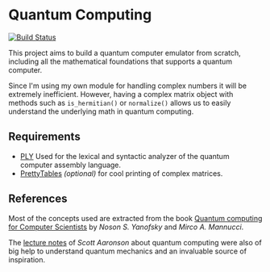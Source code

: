 Quantum Computing
=================
[![Build Status](https://travis-ci.org/jordillull/quantum-computing.svg?branch=master)](https://travis-ci.org/jordillull/quantum-computing)

This project aims to build a quantum computer emulator from scratch, including
all the mathematical foundations that supports a quantum computer.

Since I'm using my own module for handling complex numbers it will be extremely
inefficient. However, having a complex matrix object with methods such as
``is_hermitian()`` or ``normalize()`` allows us to easily understand the underlying
math in quantum computing.

Requirements
------------
* [PLY](https://pypi.python.org/pypi/ply) Used for the lexical and syntactic
analyzer of the quantum computer assembly language.
* [PrettyTables](https://pypi.python.org/pypi/PrettyTable) _(optional)_ for
cool printing of complex matrices.

References
----------

Most of the concepts used are extracted from the book [Quantum computing for
Computer Scientists](http://www.amazon.com/Quantum-Computing-Computer-Scientists-Yanofsky/dp/0521879965/)
by _Noson S. Yanofsky_ and _Mirco A. Mannucci_.

The [lecture notes](http://www.scottaaronson.com/democritus/) of _Scott
Aaronson_ about quantum computing were also of big help to understand quantum
mechanics and an invaluable source of inspiration.
